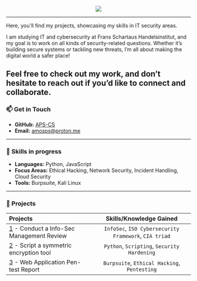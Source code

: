 <p align="center">
    <img src="https://readme-typing-svg.herokuapp.com/?lines=Welcome+to+my+GitHub!;Explore+my+projects.;Let's+secure+the+digital+world!&font=Fira%20Code&color=%2300C09A&center=true&width=440&height=45">
</p>

---
Here, you'll find my projects, showcasing my skills in IT security areas.

I am studying IT and cybersecurity at Frans Schartaus Handelsinstitut, and my goal is to work on all kinds of security-related questions. Whether it’s building secure systems or tackling new threats, I’m all about making the digital world a safer place!

Feel free to check out my work, and don’t hesitate to reach out if you’d like to connect and collaborate.
---

### 📫 Get in Touch
- **GitHub:** [APS-CS](https://github.com/APS-CS)
- **Email:** [amosps@proton.me](mailto:amosps@proton.me)

---

### 🔧 Skills in progress
- **Languages:** Python, JavaScript
- **Focus Areas:** Ethical Hacking, Network Security, Incident Handling, Cloud Security
- **Tools:** Burpsuite, Kali Linux

---

### 🔧 Projects

| Projects | Skills/Knowledge Gained | 
| :--- |:---:|
| [1](https://github.com/APS-CS/portfolio/tree/main/insec-evaluation) - Conduct a Info-Sec Management Review | `InfoSec`, `ISO Cybersecurity Framework`, `CIA triad` |
| [2](https://github.com/APS-CS/portfolio/tree/main/symcryptool) - Script a symmetric encryption tool | `Python`,  `Scripting`, `Security Hardening` | 
| [3](https://github.com/APS-CS/portfolio/tree/main/pentest-report) - Web Application Pen-test Report | `Burpsuite`, `Ethical Hacking`, `Pentesting` | 
